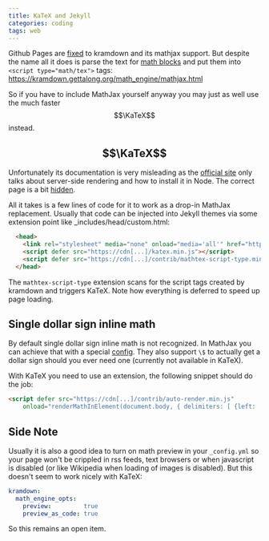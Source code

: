 ```yaml
---
title: KaTeX and Jekyll
categories: coding
tags: web
---
```


Github Pages are [fixed](https://help.github.com/articles/configuring-jekyll/) to kramdown and its mathjax support.
But despite the name all it does is parse the text for [math blocks](https://kramdown.gettalong.org/syntax.html#math-blocks) and put them into `<script type="math/tex">` tags: https://kramdown.gettalong.org/math_engine/mathjax.html

So if you have to include MathJax yourself anyway you may just as well use the much faster $$\KaTeX$$ instead.

## $$\KaTeX$$

Unfortunately its documentation is very misleading as the [official site](https://katex.org/) only talks about server-side rendering and how to install it in Node.
The correct page is a bit [hidden](https://katex.org/docs/browser.html).

All it takes is a few lines of code for it to work as a drop-in MathJax replacement. Usually that code can be injected into Jekyll themes via some extension point like _includes/head/custom.html:
```html
  <head>
    <link rel="stylesheet" media="none" onload="media='all'" href="https://cdn[...]/katex.min.css">
    <script defer src="https://cdn[...]/katex.min.js"></script>
    <script defer src="https://cdn[...]/contrib/mathtex-script-type.min.js"></script>
  </head>
```
The `mathtex-script-type` extension scans for the script tags created by kramdown and triggers KaTeX.
Note how everything is deferred to speed up page loading. 

## Single dollar sign inline math

By default single dollar sign inline math is not recognized.
In MathJax you can achieve that with a special [config](http://docs.mathjax.org/en/latest/tex.html#tex-and-latex-math-delimiters).
They also support `\$` to actually get a dollar sign should you ever need one (currently not available in KaTeX).

With KaTeX you need to use an extension, the following snippet should do the job:
```html
<script defer src="https://cdn[...]/contrib/auto-render.min.js"
	onload="renderMathInElement(document.body, { delimiters: [ {left: '$', right: '$', display: false} ], throwOnError: false });"></script>
```

## Side Note

Usually it is also a good idea to turn on math preview in your `_config.yml` so your page won't be crippled in rss feeds, text browsers or when javascript is disabled (or like Wikipedia when loading of images is disabled). But this doesn't seem to work nicely with KaTeX:

```yml
kramdown:
  math_engine_opts:
    preview:         true
    preview_as_code: true
```

So this remains an open item.
